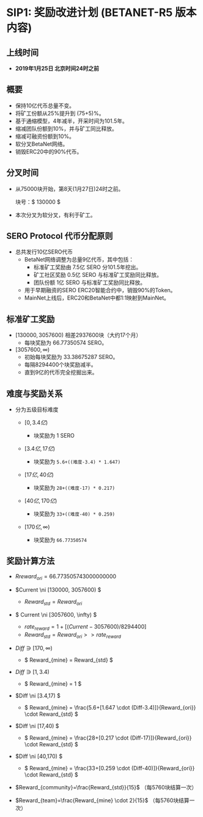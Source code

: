 # SIP1: 奖励改进计划 (BETANET-R5 版本内容)



## 上线时间

* **2019年1月25日 北京时间24时之前**



## 概要

* 保持10亿代币总量不变。
* 将矿工份额从25%提升到 (75+5)%。
* 基于通缩模型，4年减半，开采时间为101.5年。
* 缩减团队份额到10%，并与矿工同比释放。
* 缩减可融资份额到10%。
* 软分叉BetaNet网络。
* 销毁ERC20中的90%代币。



## 分叉时间

* 从75000块开始，第8天(1月27日)24时之前。

  块号：$ 130000 $

* 本次分叉为软分叉，有利于矿工。



## SERO Protocol 代币分配原则

* 总共发行10亿SERO代币
  * BetaNet网络调整为总量9亿代币，其中包括：
    * 标准矿工奖励由 7.5亿 SERO 分101.5年挖出。
    * 矿工社区奖励  0.5亿 SERO 与标准矿工奖励同比释放。
    * 团队份额 1亿  SERO 与标准矿工奖励同比释放。
  * 用于早期融资的SERO ERC20智能合约中，销毁90%的Token。
  * MainNet上线后，ERC20和BetaNet中都1:1映射到MainNet。



## 标准矿工奖励

* $[130000, 3057600)$ 相差2937600块（大约17个月）
  * 每块奖励为 66.77350574 SERO。
* $[3057600,\infty)$
  * 初始每块奖励为 33.38675287 SERO。
  * 每隔8294400个块奖励减半。
  * 直到9亿的代币完全挖掘出来。



## 难度与奖励关系

* 分为五级目标难度
  * $[0, 3.4亿)$
    * 块奖励为 1 SERO

  * $[3.4亿, 17亿)$
    * 块奖励为 `5.6+((难度-3.4) * 1.647)`

  * $[17亿, 40亿)$
    * 块奖励为 `28+((难度-17) * 0.217)`

  * $[40亿, 170亿)$
    * 块奖励为 `33+((难度-40) * 0.259)`

  * $[170亿,\infty )$
    * 块奖励为 `66.77350574`



## 奖励计算方法

* $Rreward_{ori}=66.773505743000000000$



* $Current \ni  [130000, 3057600) $
  * $Reward_{std}=Reward_{ori}$
* $ Current \ni [3057600, \infty) $
  * $rate_{reward}=1+[ (Current-3057600)/8294400 ]$
  * $Reward_{std}=Reward _{ori} >> rate_{reward}$



* $Diff \ni [170,\infty )$
  * $ Reward_{mine} = Reward_{std} $

* $Diff \ni  [1,3.4)$
  * $ Reward_{mine} = 1 $

* $Diff \ni  [3.4,17) $
  * $ Reward_{mine} = \frac{5.6+[1.647 \cdot (Diff-3.4)]}{Reward_{ori}} \cdot Reward_{std} $

* $Diff \ni  [17,40) $
  *  $ Reward_{mine} = \frac{28+[0.217 \cdot (Diff-17)]}{Reward_{ori}} \cdot Reward_{std} $

* $Diff \ni  [40,170) $
  * $ Reward_{mine} = \frac{33+[0.259 \cdot (Diff-40)]}{Reward_{ori}} \cdot Reward_{std} $



* $Reward_{community}=\frac{Reward_{std}}{15}$ （每5760块结算一次）

* $Reward_{team}=\frac{Reward_{mine} \cdot 2}{15}$ （每5760块结算一次）



